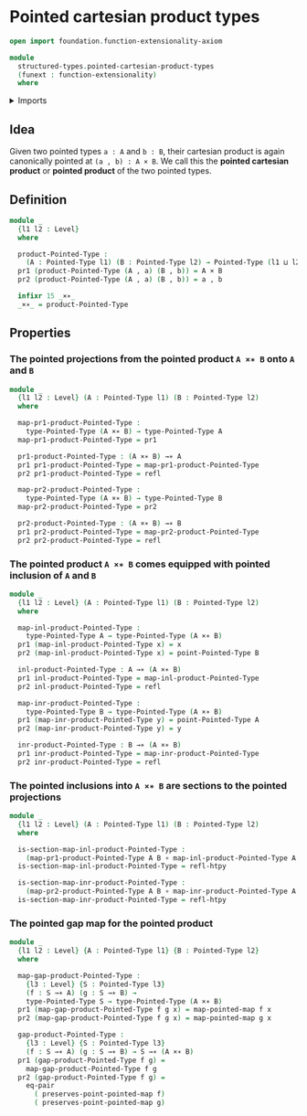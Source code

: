 # Pointed cartesian product types

```agda
open import foundation.function-extensionality-axiom

module
  structured-types.pointed-cartesian-product-types
  (funext : function-extensionality)
  where
```

<details><summary>Imports</summary>

```agda
open import foundation.cartesian-product-types funext
open import foundation.dependent-pair-types
open import foundation.equality-cartesian-product-types
open import foundation.function-types funext
open import foundation.homotopies funext
open import foundation.identity-types funext
open import foundation.universe-levels

open import structured-types.pointed-maps funext
open import structured-types.pointed-types
```

</details>

## Idea

Given two pointed types `a : A` and `b : B`, their cartesian product is again
canonically pointed at `(a , b) : A × B`. We call this the **pointed cartesian
product** or **pointed product** of the two pointed types.

## Definition

```agda
module _
  {l1 l2 : Level}
  where

  product-Pointed-Type :
    (A : Pointed-Type l1) (B : Pointed-Type l2) → Pointed-Type (l1 ⊔ l2)
  pr1 (product-Pointed-Type (A , a) (B , b)) = A × B
  pr2 (product-Pointed-Type (A , a) (B , b)) = a , b

  infixr 15 _×∗_
  _×∗_ = product-Pointed-Type
```

## Properties

### The pointed projections from the pointed product `A ×∗ B` onto `A` and `B`

```agda
module _
  {l1 l2 : Level} (A : Pointed-Type l1) (B : Pointed-Type l2)
  where

  map-pr1-product-Pointed-Type :
    type-Pointed-Type (A ×∗ B) → type-Pointed-Type A
  map-pr1-product-Pointed-Type = pr1

  pr1-product-Pointed-Type : (A ×∗ B) →∗ A
  pr1 pr1-product-Pointed-Type = map-pr1-product-Pointed-Type
  pr2 pr1-product-Pointed-Type = refl

  map-pr2-product-Pointed-Type :
    type-Pointed-Type (A ×∗ B) → type-Pointed-Type B
  map-pr2-product-Pointed-Type = pr2

  pr2-product-Pointed-Type : (A ×∗ B) →∗ B
  pr1 pr2-product-Pointed-Type = map-pr2-product-Pointed-Type
  pr2 pr2-product-Pointed-Type = refl
```

### The pointed product `A ×∗ B` comes equipped with pointed inclusion of `A` and `B`

```agda
module _
  {l1 l2 : Level} (A : Pointed-Type l1) (B : Pointed-Type l2)
  where

  map-inl-product-Pointed-Type :
    type-Pointed-Type A → type-Pointed-Type (A ×∗ B)
  pr1 (map-inl-product-Pointed-Type x) = x
  pr2 (map-inl-product-Pointed-Type x) = point-Pointed-Type B

  inl-product-Pointed-Type : A →∗ (A ×∗ B)
  pr1 inl-product-Pointed-Type = map-inl-product-Pointed-Type
  pr2 inl-product-Pointed-Type = refl

  map-inr-product-Pointed-Type :
    type-Pointed-Type B → type-Pointed-Type (A ×∗ B)
  pr1 (map-inr-product-Pointed-Type y) = point-Pointed-Type A
  pr2 (map-inr-product-Pointed-Type y) = y

  inr-product-Pointed-Type : B →∗ (A ×∗ B)
  pr1 inr-product-Pointed-Type = map-inr-product-Pointed-Type
  pr2 inr-product-Pointed-Type = refl
```

### The pointed inclusions into `A ×∗ B` are sections to the pointed projections

```agda
module _
  {l1 l2 : Level} (A : Pointed-Type l1) (B : Pointed-Type l2)
  where

  is-section-map-inl-product-Pointed-Type :
    (map-pr1-product-Pointed-Type A B ∘ map-inl-product-Pointed-Type A B) ~ id
  is-section-map-inl-product-Pointed-Type = refl-htpy

  is-section-map-inr-product-Pointed-Type :
    (map-pr2-product-Pointed-Type A B ∘ map-inr-product-Pointed-Type A B) ~ id
  is-section-map-inr-product-Pointed-Type = refl-htpy
```

### The pointed gap map for the pointed product

```agda
module _
  {l1 l2 : Level} {A : Pointed-Type l1} {B : Pointed-Type l2}
  where

  map-gap-product-Pointed-Type :
    {l3 : Level} {S : Pointed-Type l3}
    (f : S →∗ A) (g : S →∗ B) →
    type-Pointed-Type S → type-Pointed-Type (A ×∗ B)
  pr1 (map-gap-product-Pointed-Type f g x) = map-pointed-map f x
  pr2 (map-gap-product-Pointed-Type f g x) = map-pointed-map g x

  gap-product-Pointed-Type :
    {l3 : Level} {S : Pointed-Type l3}
    (f : S →∗ A) (g : S →∗ B) → S →∗ (A ×∗ B)
  pr1 (gap-product-Pointed-Type f g) =
    map-gap-product-Pointed-Type f g
  pr2 (gap-product-Pointed-Type f g) =
    eq-pair
      ( preserves-point-pointed-map f)
      ( preserves-point-pointed-map g)
```
